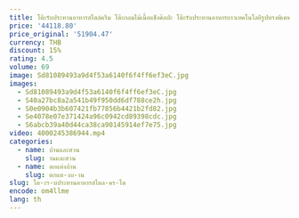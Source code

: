 ```yaml
---
title: โต๊ะรับประทานอาหารสไตล์ครีม โต๊ะกลมไม้เนื้อแข็งศิลปะ โต๊ะรับประทานอาหารยาวเทคโนโลยีรูปทรงพิเศษ หกคน
price: '44118.80'
price_original: '51904.47'
currency: THB
discount: 15%
rating: 4.5
volume: 69
image: Sd81089493a9d4f53a6140f6f4ff6ef3eC.jpg
images:
  - Sd81089493a9d4f53a6140f6f4ff6ef3eC.jpg
  - S40a27bc8a2a541b49f950dd6df788ce2h.jpg
  - S0e0904b3b607421fb77856b4421b2fd82.jpg
  - Se4078e07e371424a96c0942cd89398cdc.jpg
  - S6abcb39a40d44ca38ca90145914ef7e75.jpg
video: 4000245386944.mp4
categories:
  - name: บ้านและสวน
    slug: านและสวน
  - name: ตกแต่งบ้าน
    slug: ตกแต-งบ-าน
slug: โต-ะร-บประทานอาหารสไตล-คร-โต
encode: om4llme
lang: th
---
```

  